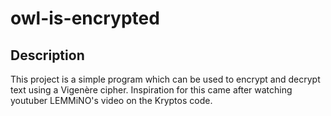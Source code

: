 ﻿# owl-is-encrypted

## Description

This project is a simple program which can be used to encrypt and decrypt text using a Vigenère cipher. Inspiration for this came after watching youtuber LEMMiNO's video on the Kryptos code.

